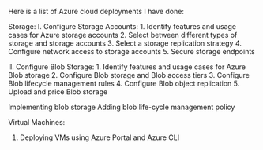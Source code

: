 Here is a list of Azure cloud deployments I have done:

Storage:
  I. Configure Storage Accounts:
    1. Identify features and usage cases for Azure storage accounts
    2. Select between different types of storage and storage accounts
    3. Select a storage replication strategy
    4. Configure network access to storage accounts
    5. Secure storage endpoints
 
  
  II. Configure Blob Storage:
    1. Identify features and usage cases for Azure Blob storage
    2. Configure Blob storage and Blob access tiers
    3. Configure Blob lifecycle management rules
    4. Configure Blob object replication
    5. Upload and price Blob storage

  
  Implementing blob storage
   Adding blob life-cycle management policy


Virtual Machines:
  1. Deploying VMs using Azure Portal and Azure CLI
